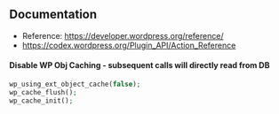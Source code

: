 ## Documentation
* Reference: https://developer.wordpress.org/reference/
* https://codex.wordpress.org/Plugin_API/Action_Reference


#### Disable WP Obj Caching - subsequent calls will directly read from DB
```php
wp_using_ext_object_cache(false);
wp_cache_flush();
wp_cache_init();
```
